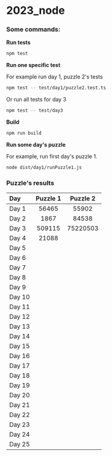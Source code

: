 # 2023_node

### Some commands:

__Run tests__
```bash
npm test
```

__Run one specific test__

For example run day 1, puzzle 2's tests
```bash
npm test -- test/day1/puzzle2.test.ts
```

Or run all tests for day 3
```bash
npm test -- test/day3
```

__Build__
```bash
npm run build
```

__Run some day's puzzle__

For example, run first day's puzzle 1.
```bash
node dist/day1/runPuzzle1.js
```

### Puzzle's results

| Day   | Puzzle 1 | Puzzle 2 |
| :---  | :---:    | :---:    |
| Day 1 | 56465    | 55902    |
| Day 2 | 1867     | 84538    |
| Day 3 | 509115   | 75220503 |
| Day 4 | 21088    ||
| Day 5 |||
| Day 6 |||
| Day 7 |||
| Day 8 |||
| Day 9 |||
| Day 10 |||
| Day 11 |||
| Day 12 |||
| Day 13 |||
| Day 14 |||
| Day 15 |||
| Day 16 |||
| Day 17 |||
| Day 18 |||
| Day 19 |||
| Day 20 |||
| Day 21 |||
| Day 22 |||
| Day 23 |||
| Day 24 |||
| Day 25 |||

